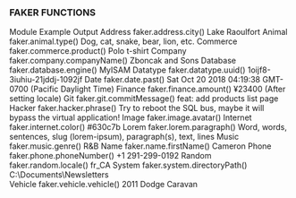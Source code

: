 ### FAKER FUNCTIONS

Module    Example                Output
Address  faker.address.city()    Lake Raoulfort
Animal	 faker.animal.type()	    Dog, cat, snake, bear, lion, etc.
Commerce faker.commerce.product()	Polo t-shirt
Company	 faker.company.companyName()	Zboncak and Sons
Database faker.database.engine()	MyISAM
Datatype faker.datatype.uuid()	1oijf8-3iuhiu-21jddj-1092jf
Date	 faker.date.past()	Sat Oct 20 2018 04:19:38 GMT-0700 (Pacific Daylight Time)
Finance	 faker.finance.amount()	¥23400 (After setting locale)
Git	faker.git.commitMessage()	 feat: add products list page
Hacker	faker.hacker.phrase()	Try to reboot the SQL bus, maybe it will bypass the virtual application!
Image	faker.image.avatar()
Internet	faker.internet.color()	#630c7b
Lorem	faker.lorem.paragraph()	Word, words, sentences, slug (lorem-ipsum), paragraph(s), text, lines
Music	faker.music.genre()	R&B
Name	faker.name.firstName()	Cameron
Phone	faker.phone.phoneNumber()	+1 291-299-0192
Random	faker.random.locale()	fr_CA
System	faker.system.directoryPath()	C:\Documents\Newsletters\
Vehicle	faker.vehicle.vehicle()	2011 Dodge Caravan